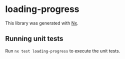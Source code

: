 # loading-progress

This library was generated with [Nx](https://nx.dev).

## Running unit tests

Run `nx test loading-progress` to execute the unit tests.
